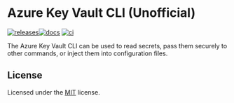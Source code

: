 # Azure Key Vault CLI (Unofficial)

[![releases](https://img.shields.io/github/v/release/heaths/akv-cli-rs.svg?logo=github)](https://github.com/heaths/akv-cli-rs/releases/latest)[![docs](https://img.shields.io/docsrs/akv-cli?logo=rust)](https://docs.rs/akv-cli)
[![ci](https://github.com/heaths/akv-cli-rs/actions/workflows/ci.yml/badge.svg?event=push)](https://github.com/heaths/akv-cli-rs/actions/workflows/ci.yml)

The Azure Key Vault CLI can be used to read secrets, pass them securely to other commands, or inject them into configuration files.

## License

Licensed under the [MIT](LICENSE.txt) license.
